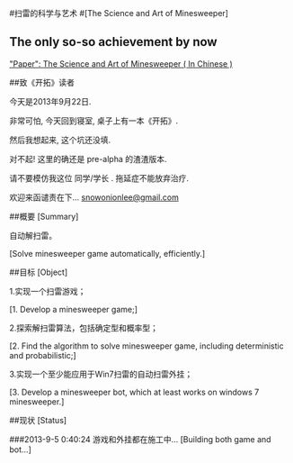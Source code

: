 ﻿#扫雷的科学与艺术 
#[The Science and Art of Minesweeper]

## The only so-so achievement by now

["Paper": The Science and Art of Minesweeper ( In Chinese )](https://github.com/SnowOnion/The_Science_and_Art_of_Minesweeper/blob/master/Paper/The_Science_and_Art_of_Minesweeper.md)

##致《开拓》读者

今天是2013年9月22日.

非常可怕, 今天回到寝室, 桌子上有一本《开拓》.

然后我想起来, 这个坑还没填.

对不起! 这里的确还是 pre-alpha 的渣渣版本.

请不要模仿我这位 同学/学长 . 拖延症不能放弃治疗.

欢迎来函谴责在下... snowonionlee@gmail.com

##概要 [Summary]

自动解扫雷。

[Solve minesweeper game automatically, efficiently.]

##目标 [Object]

1.实现一个扫雷游戏；

[1. Develop a minesweeper game;]

2.探索解扫雷算法，包括确定型和概率型；

[2. Find the algorithm to solve minesweeper game, including deterministic and probabilistic;]

3.实现一个至少能应用于Win7扫雷的自动扫雷外挂；

[3. Develop a minesweeper bot, which at least works on windows 7 minesweeper.]

##现状 [Status]

###2013-9-5 0:40:24
游戏和外挂都在施工中...
[Building both game and bot...]
